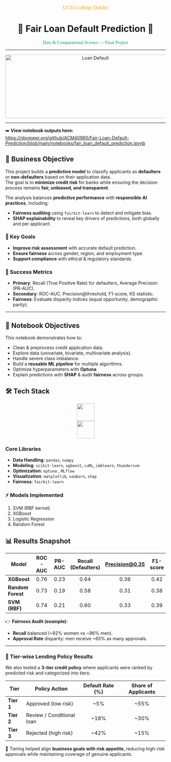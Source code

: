<p align="center" style="font-family:cursive; color:orange; font-size:120%;">
UCD College Dublin
</p>

<h1 align="center">💸 Fair Loan Default Prediction 💸</h1>

<p align="center" style="color:#159364; font-family:cursive; font-size:100%;">
Data & Computational Science — Final Project
</p>

---

<p align="center">
  <img src="https://www.cashe.co.in/wp-content/uploads/2024/09/Loan-defaults-.png" 
       alt="Loan Default" width="550" height="200">
</p>

---

➡️ **View notebook outputs here:** https://nbviewer.org/github/ACM40960/Fair-Loan-Default-Prediction/blob/main/notebooks/fair_loan_default_prediction.ipynb

## 🎯 Business Objective
This project builds a **predictive model** to classify applicants as **defaulters** or **non-defaulters** based on their application data.  
The goal is to **minimize credit risk** for banks while ensuring the decision process remains **fair, unbiased, and transparent**.

The analysis balances **predictive performance** with **responsible AI practices**, including:
- **Fairness auditing** using `fairkit-learn` to detect and mitigate bias.  
- **SHAP explainability** to reveal key drivers of predictions, both globally and per applicant.  

### 🔑 Key Goals
- **Improve risk assessment** with accurate default prediction.  
- **Ensure fairness** across gender, region, and employment type.  
- **Support compliance** with ethical & regulatory standards.  

### 📏 Success Metrics
- **Primary**: Recall (True Positive Rate) for defaulters, Average Precision (PR-AUC).  
- **Secondary**: ROC-AUC, Precision@threshold, F1-score, KS statistic.  
- **Fairness**: Evaluate disparity indices (equal opportunity, demographic parity).  

---

## 📘 Notebook Objectives
This notebook demonstrates how to:
- Clean & preprocess credit application data.  
- Explore data (univariate, bivariate, multivariate analysis).  
- Handle severe class imbalance.  
- Build a **reusable ML pipeline** for multiple algorithms.  
- Optimize hyperparameters with **Optuna**.  
- Explain predictions with **SHAP** & audit **fairness** across groups.

## 🛠️ Tech Stack

<p align="center">
  <img src="https://skillicons.dev/icons?i=python,scikitlearn,tensorflow" height="55">
  <br>
  <img src="https://skillicons.dev/icons?i=git,github,anaconda" height="55">
</p>

### Core Libraries
- **Data Handling**: `pandas`, `numpy`  
- **Modeling**: `scikit-learn`, `xgboost`, `cuML`, `imblearn`, `thundersvm`  
- **Optimization**: `optuna` , `MLflow`
- **Visualization**: `matplotlib`, `seaborn`, `shap`  
- **Fairness**: `fairkit-learn` 

### ⚡ Models Implemented
1. SVM (RBF kernel)  
2. XGBoost    
3. Logistic Regression  
4. Random Forest  

## 📊 Results Snapshot

| Model            | ROC-AUC | PR-AUC | Recall (Defaulters) | Precision@0.35 | F1-score |
|------------------|:------:|:------:|:-------------------:|:--------------:|:--------:|
| **XGBoost**      | 0.76   | 0.23   | 0.64                 | 0.36           | 0.42     |
| **Random Forest**| 0.73   | 0.19   | 0.58                 | 0.31           | 0.38     |
| **SVM (RBF)**    | 0.74   | 0.21   | 0.60                 | 0.33           | 0.39     |

👉 **Fairness Audit (example):**  
- **Recall** balanced (~92% women vs ~96% men).  
- **Approval Rate** disparity: men receive ~65% as many approvals.  

---

### 🏦 Tier-wise Lending Policy Results

We also tested a **3-tier credit policy** where applicants were ranked by predicted risk and categorized into tiers:  

| Tier       | Policy Action              | Default Rate (%) | Share of Applicants |
|------------|---------------------------|:----------------:|:-------------------:|
| **Tier 1** | Approved (low risk)        | ~5%              | ~55%                |
| **Tier 2** | Review / Conditional loan  | ~18%             | ~30%                |
| **Tier 3** | Rejected (high risk)       | ~42%             | ~15%                |

📌 Tiering helped align **business goals with risk appetite**, reducing high-risk approvals while maintaining coverage of genuine applicants.







